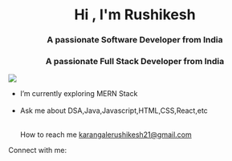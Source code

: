 <h1 align="center">Hi , I'm Rushikesh</h1>
<h3 align="center">A passionate Software Developer from India</h3>
<h3 align="center">A passionate Full Stack Developer from India</h3>
<a href="https://visitcount.itsvg.in">
  <img src="https://visitcount.itsvg.in/api?id=abhishekraut1&label=Profile%20Views&color=0&icon=0&pretty=false" />
</a>
<ul>
<li>I’m currently exploring MERN Stack</li> <br />

<li>Ask me about DSA,Java,Javascript,HTML,CSS,React,etc</li><br />

How to reach me karangalerushikesh21@gmail.com
</ul>
Connect with me:

<!---
rushikarangale/rushikarangale is a ✨ special ✨ repository because its `README.md` (this file) appears on your GitHub profile.
You can click the Preview link to take a look at your changes.
--->

